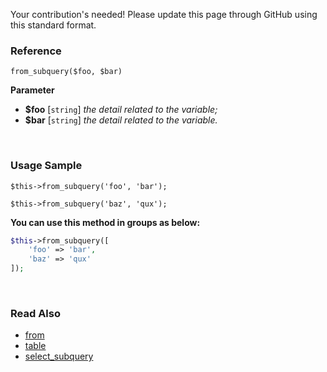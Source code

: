 Your contribution's needed!
Please update this page through GitHub using this standard format.

### Reference
`from_subquery($foo, $bar)`

**Parameter**
* **$foo** [`string`] *the detail related to the variable;*
* **$bar** [`string`] *the detail related to the variable.*

&nbsp;

### Usage Sample
`$this->from_subquery('foo', 'bar');`

`$this->from_subquery('baz', 'qux');`

**You can use this method in groups as below:**
```php
$this->from_subquery([
    'foo' => 'bar',
    'baz' => 'qux'
]);
```

&nbsp;

### Read Also
* [from](./from)
* [table](./table)
* [select_subquery](./select_subquery)
